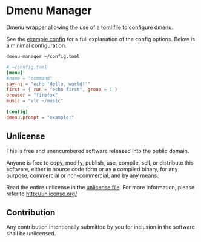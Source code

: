 # Dmenu Manager

Dmenu wrapper allowing the use of a toml file to configure dmenu.

See the [example config](./example.toml) for a full explanation of the config options.
Below is a minimal configuration.

`dmenu-manager ~/config.toml`
``` toml
# ~/config.toml
[menu]
#name = "command"
say-hi = "echo 'Hello, world!'"
first = { run = "echo first", group = 1 }
browser = "firefox"
music = "vlc ~/music"

[config]
dmenu.prompt = "example:"
```

## Unlicense
This is free and unencumbered software released into the public domain.

Anyone is free to copy, modify, publish, use, compile, sell, or
distribute this software, either in source code form or as a compiled
binary, for any purpose, commercial or non-commercial, and by any
means.

Read the entire unlicense in the [unlicense file](./UNLICENSE).
For more information, please refer to <http://unlicense.org/>

## Contribution
Any contribution intentionally submitted by you
for inclusion in the software shall be unlicensed.
